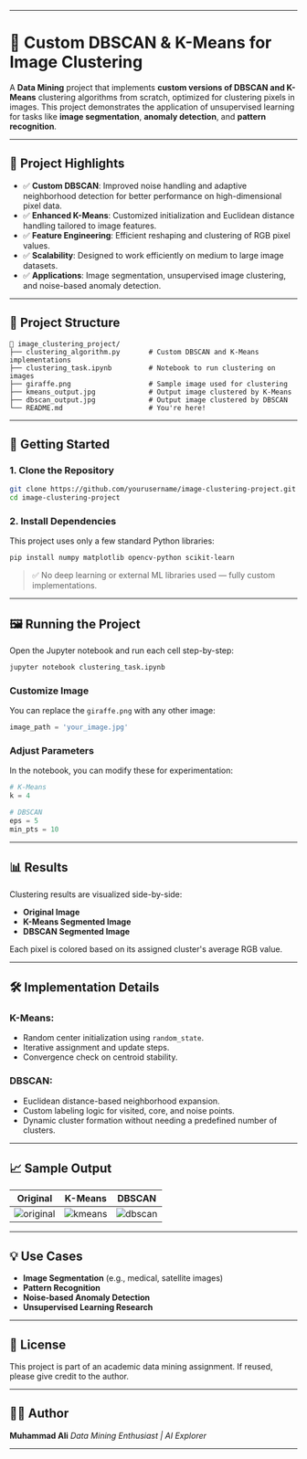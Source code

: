 
---

# 🧠 Custom DBSCAN & K-Means for Image Clustering

A **Data Mining** project that implements **custom versions of DBSCAN and K-Means** clustering algorithms from scratch, optimized for clustering pixels in images. This project demonstrates the application of unsupervised learning for tasks like **image segmentation**, **anomaly detection**, and **pattern recognition**.

---

## 📌 Project Highlights

* ✅ **Custom DBSCAN**: Improved noise handling and adaptive neighborhood detection for better performance on high-dimensional pixel data.
* ✅ **Enhanced K-Means**: Customized initialization and Euclidean distance handling tailored to image features.
* ✅ **Feature Engineering**: Efficient reshaping and clustering of RGB pixel values.
* ✅ **Scalability**: Designed to work efficiently on medium to large image datasets.
* ✅ **Applications**: Image segmentation, unsupervised image clustering, and noise-based anomaly detection.

---

## 📂 Project Structure

```
📁 image_clustering_project/
├── clustering_algorithm.py       # Custom DBSCAN and K-Means implementations
├── clustering_task.ipynb         # Notebook to run clustering on images
├── giraffe.png                   # Sample image used for clustering
├── kmeans_output.jpg             # Output image clustered by K-Means
├── dbscan_output.jpg             # Output image clustered by DBSCAN
└── README.md                     # You're here!
```

---

## 🚀 Getting Started

### 1. Clone the Repository

```bash
git clone https://github.com/yourusername/image-clustering-project.git
cd image-clustering-project
```

### 2. Install Dependencies

This project uses only a few standard Python libraries:

```bash
pip install numpy matplotlib opencv-python scikit-learn
```

> ✅ No deep learning or external ML libraries used — fully custom implementations.

---

## 🖼️ Running the Project

Open the Jupyter notebook and run each cell step-by-step:

```bash
jupyter notebook clustering_task.ipynb
```

### Customize Image

You can replace the `giraffe.png` with any other image:

```python
image_path = 'your_image.jpg'
```

### Adjust Parameters

In the notebook, you can modify these for experimentation:

```python
# K-Means
k = 4

# DBSCAN
eps = 5
min_pts = 10
```

---

## 📊 Results

Clustering results are visualized side-by-side:

* **Original Image**
* **K-Means Segmented Image**
* **DBSCAN Segmented Image**

Each pixel is colored based on its assigned cluster's average RGB value.

---

## 🛠️ Implementation Details

### K-Means:

* Random center initialization using `random_state`.
* Iterative assignment and update steps.
* Convergence check on centroid stability.

### DBSCAN:

* Euclidean distance-based neighborhood expansion.
* Custom labeling logic for visited, core, and noise points.
* Dynamic cluster formation without needing a predefined number of clusters.

---

## 📈 Sample Output

| Original                       | K-Means                      | DBSCAN                       |
| ------------------------------ | ---------------------------- | ---------------------------- |
| ![original](kmeans_output.jpg) | ![kmeans](kmeans_output.jpg) | ![dbscan](dbscan_output.jpg) |

---

## 💡 Use Cases

* **Image Segmentation** (e.g., medical, satellite images)
* **Pattern Recognition**
* **Noise-based Anomaly Detection**
* **Unsupervised Learning Research**

---

## 📜 License

This project is part of an academic data mining assignment. If reused, please give credit to the author.

---

## 🙋‍♂️ Author

**Muhammad Ali**
*Data Mining Enthusiast | AI Explorer*


---

